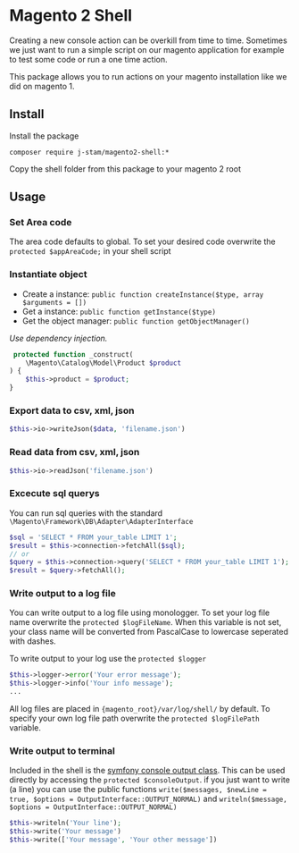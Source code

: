 # Magento 2 Shell
Creating a new console action can be overkill from time to time. Sometimes we just want to run a simple script on our magento application for example to test some code or run a one time action. 

This package allows you to run actions on your magento installation like we did on magento 1.

## Install
Install the package
```
composer require j-stam/magento2-shell:*
```

Copy the shell folder from this package to your magento 2 root

## Usage

### Set Area code
The area code defaults to global. To set your desired code overwrite the `protected $appAreaCode;` in your shell script

### Instantiate object
* Create a instance: `public function createInstance($type, array $arguments = [])`
* Get a instance: `public function getInstance($type)`
* Get the object manager: `public function getObjectManager()`

*Use dependency injection.*
```php
 protected function _construct(
    \Magento\Catalog\Model\Product $product
) {
    $this->product = $product;
}
```

### Export data to csv, xml, json
```php 
$this->io->writeJson($data, 'filename.json')
```

### Read data from csv, xml, json
```php 
$this->io->readJson('filename.json')
```

### Excecute sql querys
You can run sql queries with the standard `\Magento\Framework\DB\Adapter\AdapterInterface`
```php
$sql = 'SELECT * FROM your_table LIMIT 1';
$result = $this->connection->fetchAll($sql);
// or
$query = $this->connection->query('SELECT * FROM your_table LIMIT 1');
$result = $query->fetchAll();
```

### Write output to a log file
You can write output to a log file using monologger. To set your log file name overwrite the `protected $logFileName`.
When this variable is not set, your class name will be converted from PascalCase to lowercase seperated with dashes.

To write output to your log use the `protected $logger`
```php
$this->logger->error('Your error message');
$this->logger->info('Your info message');
...
```
All log files are placed in `{magento_root}/var/log/shell/` by default. To specify your own log file path overwrite the `protected $logFilePath` variable. 

### Write output to terminal
Included in the shell is the [symfony console output class](https://symfony.com/doc/current/console.html#console-output).
This can be used directly by accessing the `protected $consoleOutput`. if you just want to write (a line) you can use the
public functions `write($messages, $newLine = true, $options = OutputInterface::OUTPUT_NORMAL)` and `writeln($message, $options = OutputInterface::OUTPUT_NORMAL)`
```php
$this->writeln('Your line');
$this->write('Your message')
$this->write(['Your message', 'Your other message'])